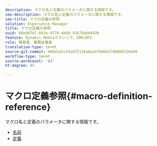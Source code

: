 ```yaml
---
description: マクロ名と定義のパラメータに関する情報です。
seo-description: マクロ名と定義のパラメータに関する情報です。
seo-title: マクロ定義の参照
solution: Experience Manager
title: マクロ定義の参照
uuid: 66e9d7e7-bb1e-4f76-abdd-43679abd443b
feature: Dynamic Mediaクラシック，SDK/API
role: 開発者、業務従事者
translation-type: tm+mt
source-git-commit: 469d1a5c43a972116a8a2efb0de5708800130a99
workflow-type: tm+mt
source-wordcount: '43'
ht-degree: 4%

---
```



# マクロ定義参照{#macro-definition-reference}

マクロ名と定義のパラメータに関する情報です。

* [名前](r-name-macro.md)
* [定義](r-definition-macro.md)
